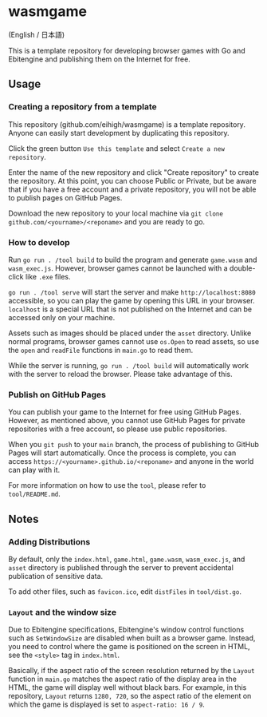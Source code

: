 # wasmgame

(English / 日本語)

This is a template repository for developing browser games with Go and Ebitengine and publishing them on the Internet for free.

## Usage

### Creating a repository from a template
This repository (github.com/eihigh/wasmgame) is a template repository. Anyone can easily start development by duplicating this repository.

Click the green button `Use this template` and select `Create a new repository`.

Enter the name of the new repository and click "Create repository" to create the repository. At this point, you can choose Public or Private, but be aware that if you have a free account and a private repository, you will not be able to publish pages on GitHub Pages.

Download the new repository to your local machine via `git clone github.com/<yourname>/<reponame>` and you are ready to go.

### How to develop
Run `go run . /tool build` to build the program and generate `game.wasm` and `wasm_exec.js`. However, browser games cannot be launched with a double-click like `.exe` files.

`go run . /tool serve` will start the server and make `http://localhost:8080` accessible, so you can play the game by opening this URL in your browser. `localhost` is a special URL that is not published on the Internet and can be accessed only on your machine.

Assets such as images should be placed under the `asset` directory. Unlike normal programs, browser games cannot use `os.Open` to read assets, so use the `open` and `readFile` functions in `main.go` to read them.

While the server is running, `go run . /tool build` will automatically work with the server to reload the browser. Please take advantage of this.

### Publish on GitHub Pages
You can publish your game to the Internet for free using GitHub Pages. However, as mentioned above, you cannot use GitHub Pages for private repositories with a free account, so please use public repositories.

When you `git push` to your `main` branch, the process of publishing to GitHub Pages will start automatically. Once the process is complete, you can access `https://<yourname>.github.io/<reponame>` and anyone in the world can play with it.

For more information on how to use the `tool`, please refer to `tool/README.md`.

## Notes

### Adding Distributions
By default, only the `index.html`, `game.html`, `game.wasm`, `wasm_exec.js`, and `asset` directory is published through the server to prevent accidental publication of sensitive data.

To add other files, such as `favicon.ico`, edit `distFiles` in `tool/dist.go`.

### `Layout` and the window size
Due to Ebitengine specifications, Ebitengine's window control functions such as `SetWindowSize` are disabled when built as a browser game. Instead, you need to control where the game is positioned on the screen in HTML, see the `<style>` tag in `index.html`.

Basically, if the aspect ratio of the screen resolution returned by the `Layout` function in `main.go` matches the aspect ratio of the display area in the HTML, the game will display well without black bars. For example, in this repository, `Layout` returns `1280, 720`, so the aspect ratio of the element on which the game is displayed is set to `aspect-ratio: 16 / 9`.

